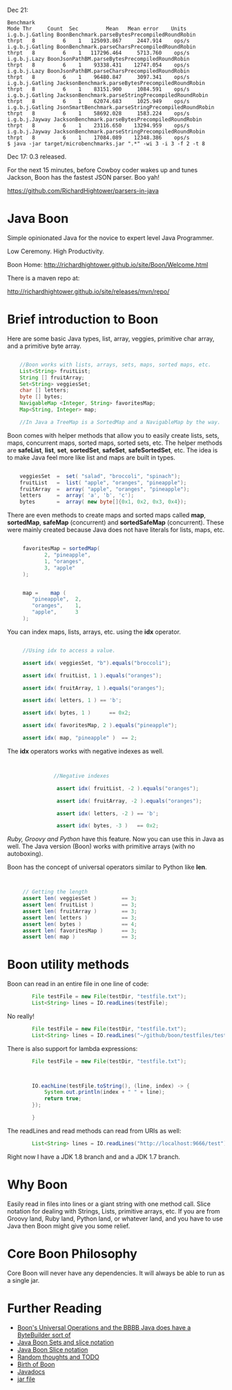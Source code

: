 Dec 21:
```
Benchmark                                                              Mode Thr     Count  Sec         Mean   Mean error    Units
i.g.b.j.Gatling BoonBenchmark.parseBytesPrecompiledRoundRobin          thrpt   8         6    1   125093.867     2447.914    ops/s
i.g.b.j.Gatling BoonBenchmark.parseCharsPrecompiledRoundRobin          thrpt   8         6    1   117296.464     5713.760    ops/s
i.g.b.j.Lazy BoonJsonPathBM.parseBytesPrecompiledRoundRobin            thrpt   8         6    1    93338.431    12747.054    ops/s
i.g.b.j.Lazy BoonJsonPathBM.parseCharsPrecompiledRoundRobin            thrpt   8         6    1    96480.847     3097.341    ops/s
i.g.b.j.Gatling JacksonBenchmark.parseBytesPrecompiledRoundRobin       thrpt   8         6    1    83151.900     1084.591    ops/s
i.g.b.j.Gatling JacksonBenchmark.parseStringPrecompiledRoundRobin      thrpt   8         6    1    62074.683     1025.949    ops/s
i.g.b.j.Gatling JsonSmartBenchmark.parseStringPrecompiledRoundRobin    thrpt   8         6    1    58692.028     1583.224    ops/s
i.g.b.j.Jayway JacksonBenchmark.parseBytesPrecompiledRoundRobin        thrpt   8         6    1    23116.650    13294.959    ops/s
i.g.b.j.Jayway JacksonBenchmark.parseStringPrecompiledRoundRobin       thrpt   8         6    1    17084.089    12348.386    ops/s
$ java -jar target/microbenchmarks.jar ".*" -wi 3 -i 3 -f 2 -t 8

```
Dec 17: 0.3 released.

For the next 15 minutes, before Cowboy coder wakes up and tunes Jackson, Boon has the fastest JSON parser.
Boo yah!

https://github.com/RichardHightower/parsers-in-java


Java Boon
====

Simple opinionated Java for the novice to expert level Java Programmer.

Low Ceremony. High Productivity.

Boon Home: http://richardhightower.github.io/site/Boon/Welcome.html

There is a maven repo at:

http://richardhightower.github.io/site/releases/mvn/repo/



Brief introduction to Boon
===

Here are some basic Java types, list, array, veggies, primitive char array,
and a primitive byte array.


```java

    //Boon works with lists, arrays, sets, maps, sorted maps, etc.
    List<String> fruitList;
    String [] fruitArray;
    Set<String> veggiesSet;
    char [] letters;
    byte [] bytes;
    NavigableMap <Integer, String> favoritesMap;
    Map<String, Integer> map;

    //In Java a TreeMap is a SortedMap and a NavigableMap by the way.


```

Boon comes with helper methods that allow you to easily create lists,
sets, maps, concurrent maps, sorted maps, sorted sets, etc. The helper methods
are **safeList**, **list**, **set**, **sortedSet**, **safeSet**,
**safeSortedSet**, etc. The idea is to make Java feel more
like list and maps are built in types.

```java

    veggiesSet  =  set( "salad", "broccoli", "spinach");
    fruitList   =  list( "apple", "oranges", "pineapple");
    fruitArray  =  array( "apple", "oranges", "pineapple");
    letters     =  array( 'a', 'b', 'c');
    bytes       =  array( new byte[]{0x1, 0x2, 0x3, 0x4});
```

There are even methods to create maps and sorted maps
called **map**, **sortedMap**, **safeMap** (concurrent) and **sortedSafeMap**
(concurrent). These were mainly created because Java does not have
literals for lists, maps, etc.


```java

     favoritesMap = sortedMap(
            2, "pineapple",
            1, "oranges",
            3, "apple"
     );


     map =    map (
        "pineapple",  2,
        "oranges",    1,
        "apple",      3
     );

```

You can index maps, lists, arrays, etc. using the **idx** operator.

```java

     //Using idx to access a value.

     assert idx( veggiesSet, "b").equals("broccoli");

     assert idx( fruitList, 1 ).equals("oranges");

     assert idx( fruitArray, 1 ).equals("oranges");

     assert idx( letters, 1 ) == 'b';

     assert idx( bytes, 1 )      == 0x2;

     assert idx( favoritesMap, 2 ).equals("pineapple");

     assert idx( map, "pineapple" )  == 2;

```

The **idx** operators works with negative indexes as well.

```java


               //Negative indexes

                assert idx( fruitList, -2 ).equals("oranges");

                assert idx( fruitArray, -2 ).equals("oranges");

                assert idx( letters, -2 ) == 'b';

                assert idx( bytes, -3 )   == 0x2;

```

*Ruby, Groovy and Python* have this feature. Now you can use this in Java as well.
The Java version (Boon) works with primitive arrays (with no autoboxing).

Boon has the concept of universal operators similar to Python like **len**.

```java


     // Getting the length
     assert len( veggiesSet )        == 3;
     assert len( fruitList )         == 3;
     assert len( fruitArray )        == 3;
     assert len( letters )           == 3;
     assert len( bytes )             == 4;
     assert len( favoritesMap )      == 3;
     assert len( map )               == 3;

```


Boon utility methods
===

Boon can read in an entire file in one line of code:

```java
        File testFile = new File(testDir, "testfile.txt");
        List<String> lines = IO.readLines(testFile);
```

No really!

```java
        File testFile = new File(testDir, "testfile.txt");
        List<String> lines = IO.readLines("~/github/boon/testfiles/testfile.txt");
```

There is also support for lambda expressions:

```java
        File testFile = new File(testDir, "testfile.txt");



        IO.eachLine(testFile.toString(), (line, index) -> {
            System.out.println(index + " " + line);
            return true;
        });

        }

```

The readLines and read methods can read from URIs as well:

```java
        List<String> lines = IO.readLines("http://localhost:9666/test");
```



Right now I have a JDK 1.8 branch and and a JDK 1.7 branch.

Why Boon
====
Easily read in files into lines or a giant string with one method call.
Slice notation for dealing with Strings, Lists, primitive arrays, etc.
If you are from Groovy land, Ruby land, Python land, or whatever land, and you have to use
Java then Boon might give you some relief.

Core Boon Philosophy
===
Core Boon will never have any dependencies.
It will always be able to run as a single jar.


Further Reading
===


+ [Boon's Universal Operations and the BBBB Java does have a ByteBuilder sort of](https://github.com/RichardHightower/boon/wiki/Boon's-Byte-Buffer-Builder)
+ [Java Boon Sets and slice notation](https://github.com/RichardHightower/boon/wiki/Sets-and-Slice-Notation-for-Java-Boon!)
+ [Java Boon Slice notation](https://github.com/RichardHightower/boon/wiki/Boon-Slice-Notation)
+ [Random thoughts and TODO](https://github.com/RichardHightower/boon/wiki/Random-thoughts-and-TODO-for-Boon)
+ [Birth of Boon](https://github.com/RichardHightower/boon/wiki/Birth-of-Boon)
+ [Javadocs](http://richardhightower.github.io/site/javadocs/index.html)
+ [jar file](http://richardhightower.github.io/site/releases/)
